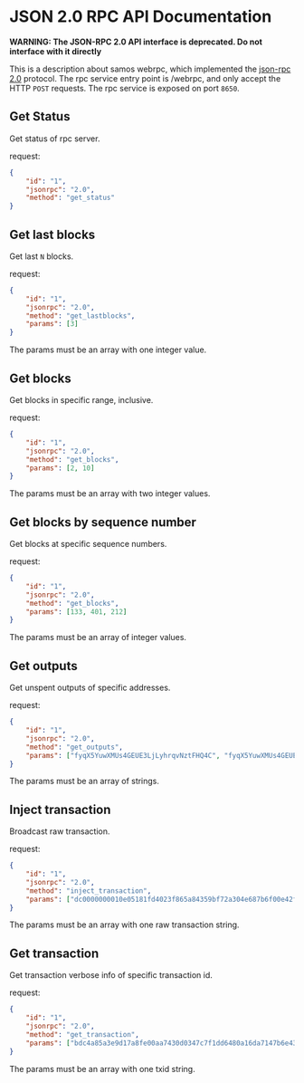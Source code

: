 # JSON 2.0 RPC API Documentation

**WARNING: The JSON-RPC 2.0 API interface is deprecated. Do not interface with it directly**

This is a description about samos webrpc, which implemented the [json-rpc 2.0](http://www.jsonrpc.org/specification) protocol.
The rpc service entry point is /webrpc, and only accept the HTTP `POST` requests.
The rpc service is exposed on port `8650`.

## Get Status

Get status of rpc server.

request:

```json
{
    "id": "1",
    "jsonrpc": "2.0",
    "method": "get_status"
}
```

## Get last blocks

Get last `N` blocks.

request:

```json
{
    "id": "1",
    "jsonrpc": "2.0",
    "method": "get_lastblocks",
    "params": [3]
}
```

The params must be an array with one integer value.

## Get blocks

Get blocks in specific range, inclusive.

request:

```json
{
    "id": "1",
    "jsonrpc": "2.0",
    "method": "get_blocks",
    "params": [2, 10]
}
```

The params must be an array with two integer values.

## Get blocks by sequence number

Get blocks at specific sequence numbers.

request:

```json
{
    "id": "1",
    "jsonrpc": "2.0",
    "method": "get_blocks",
    "params": [133, 401, 212]
}
```

The params must be an array of integer values.

## Get outputs

Get unspent outputs of specific addresses.

request:

```json
{
    "id": "1",
    "jsonrpc": "2.0",
    "method": "get_outputs",
    "params": ["fyqX5YuwXMUs4GEUE3LjLyhrqvNztFHQ4C", "fyqX5YuwXMUs4GEUE3LjLyhrqvNztFHQ4B"]
}
```

The params must be an array of strings.

## Inject transaction

Broadcast raw transaction.

request:

```json
{
    "id": "1",
    "jsonrpc": "2.0",
    "method": "inject_transaction",
    "params": ["dc0000000010e05181fd4023f865a84359bf72a304e687b6f00e42f93ad9a4b8ee5a64aabc01000000dcb5b236eecd97a36c7d0a0b8ed68bb5df6274433a51fddf911f02f3926d20bf6eaabdc21529b7696f498545b06cc7e69f2f08b4dc5fa823c5b3f03da06794a300010000006d8a9c89177ce5e9d3b4b59fff67c00f0471fdebdfbb368377841b03fc7d688b02000000005771eeda2e253697cf5368f16fe05210d5cd319040420f0000000000af010000000000000060dfa95881cdc827b45a6d49b11dbc152ecd4de600093d0000000000af01000000000000"]
}
```

The params must be an array with one raw transaction string.

## Get transaction

Get transaction verbose info of specific transaction id.

request:

```json
{
    "id": "1",
    "jsonrpc": "2.0",
    "method": "get_transaction",
    "params": ["bdc4a85a3e9d17a8fe00aa7430d0347c7f1dd6480a16da7147b6e43905057d43"]
}
```

The params must be an array with one txid string.

